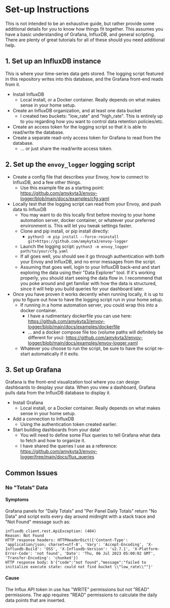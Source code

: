 # Set-up Instructions

This is not intended to be an exhaustive guide, but rather provide some
additional details for you to know how things fit together. This assumes you have
a basic understanding of Grafana, InfluxDB, and general scripting. There are
plenty of great tutorials for all of these should you need additional help.

## 1. Set up an InfluxDB instance
This is where your time-series data gets stored. The logging script featured in
this repository writes into this database, and the Grafana front-end reads from
it.

* Install InfluxDB
    * Local install, or a Docker container. Really depends on what makes sense in your home setup.
* Create an InfluxDB organization, and at least one data bucket
    * I created two buckets: "low_rate" and "high_rate". This is entirely up to you regarding how you want to control data retention policies/etc.
* Create an access token for the logging script so that it is able to read/write the database.
* Create a separate read-only access token for Grafana to read from the database.
    * ... or just share the read/write access token.

## 2. Set up the `envoy_logger` logging script

* Create a config file that describes your Envoy, how to connect to InfluxDB, and a few other things.
    * Use this example file as a starting point: https://github.com/amykyta3/envoy-logger/blob/main/docs/examples/cfg.yaml
* Locally test that the logging script can read from your Envoy, and push data to InfluxDB
    * You may want to do this locally first before moving to your home automation server, docker container, or whatever your preferred environment is. This will let you tweak settings faster.
    * Clone and pip install, or pip install directly:
        * `python3 -m pip install --force-reinstall git+https://github.com/amykyta3/envoy-logger`
    * Launch the logging script: `python3 -m envoy_logger path/to/your/cfg.yaml`
    * If all goes well, you should see it go through authentication with both your Envoy and InfluxDB, and no error messages from the script.
    * Assuming that goes well, login to your InfluxDB back-end and start exploring the data using their "Data Explorer" tool. If it's working properly, you should start seeing the data flow in. I recommend that you poke around and get familiar with how the data is structured, since it will help you build queries for your dashboard later.
* Once you have proven it works decently when running locally, it is up to you to figure out how to have the logging script run in your home setup.
    * If running in a home automation server, you could wrap this into a docker container.
        * I have a rudimentary dockerfile you can use here: https://github.com/amykyta3/envoy-logger/blob/main/docs/examples/dockerfile
        * ... and a docker compose file too (volume paths will definitely be different for you): https://github.com/amykyta3/envoy-logger/blob/main/docs/examples/envoy-logger.yaml
    * Whatever you choose to run the script, be sure to have the script re-start automatically if it exits.

## 3. Set up Grafana
Grafana is the front-end visualization tool where you can design dashboards to desplay your data.
When you view a dashboard, Grafana pulls data from the InfluxDB database to display it.

* Install Grafana
    * Local install, or a Docker container. Really depends on what makes sense in your home setup.
* Add a connection to InfluxDB
    * Using the authentication token created earlier.
* Start building dashboards from your data!
    * You will need to define some Flux queries to tell Grafana what data to fetch and how to organize it.
    * I have shared the queries I use as a reference: https://github.com/amykyta3/envoy-logger/tree/main/docs/flux_queries

## Common Issues

### No "Totals" Data

#### Symptoms

Grafana panels for "Daily Totals" and "Per Panel Daily Totals" return "No Data"
and script exits every day around midnight with a stack trace and "Not Found"
message such as:

    influxdb_client.rest.ApiException: (404)
    Reason: Not Found
    HTTP response headers: HTTPHeaderDict({'Content-Type': 'application/json; charset=utf-8', 'Vary': 'Accept-Encoding', 'X-Influxdb-Build': 'OSS', 'X-Influxdb-Version': 'v2.7.1', 'X-Platform-Error-Code': 'not found', 'Date': 'Thu, 06 Jul 2023 05:00:02 GMT', 'Transfer-Encoding': 'chunked'})
    HTTP response body: b'{"code":"not found","message":"failed to initialize execute state: could not find bucket \\"low_rate\\""}'

#### Cause

The Influx API token in use has "WRITE" permissions but not "READ" permissions.
The app requires "READ" permissions to calculate the daily data points that are
inserted.
